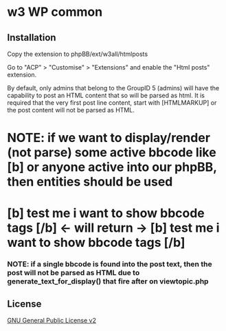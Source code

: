 # w3 WP common

## Installation

Copy the extension to phpBB/ext/w3all/htmlposts

Go to "ACP" > "Customise" > "Extensions" and enable the "Html posts" extension.

By default, only admins that belong to the GroupID 5 (admins) will have the capability to post an HTML content that so will be parsed as html.
It is required that the very first post line content, start with 
    [HTMLMARKUP]
or the post content will not be parsed as HTML.
# NOTE: if we want to display/render (not parse) some active bbcode like [b] or anyone active into our phpBB, then entities should be used 
# &#91;b&#93; test me i want to show bbcode tags &#91;/b&#93;  <- will return ->  [b] test me i want to show bbcode tags [/b]
### NOTE: if a single bbcode is found into the post text, then the post will not be parsed as HTML due to generate_text_for_display() that fire after on viewtopic.php


## License

[GNU General Public License v2](license.txt)
